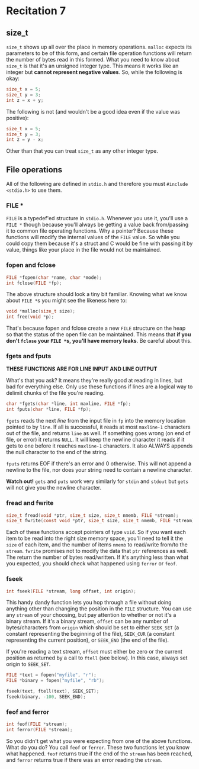 # Recitation 7 #

## size_t ##

`size_t` shows up all over the place in memory operations. `malloc` expects its
parameters to be of this form, and certain file operation functions will return
the number of bytes read in this formed. What you need to know about `size_t` is
that it's an unsigned integer type. This means it works like an integer but
**cannot represent negative values**. So, while the following is okay:

```c
size_t x = 5;
size_t y = 3;
int z = x + y;
```

The following is not (and wouldn't be a good idea even if the value was
positive):

```c
size_t x = 5;
size_t y = 3;
int z = y - x;
```

Other than that you can treat `size_t` as any other integer type.

## File operations ##

All of the following are defined in `stdio.h` and therefore you must 
`#include <stdio.h>` to use them.

### FILE * ###

`FILE` is a typedef'ed structure in `stdio.h`. Whenever you use it, you'll use a
`FILE *` though because you'll always be getting a value back from/passing it to
common file operating functions. Why a pointer? Because these functions will
modify the internal values of the `FILE` value. So while you could copy them
because it's a struct and C would be fine with passing it by value, things like
your place in the file would not be maintained.

### fopen and fclose ###

```c
FILE *fopen(char *name, char *mode);
int fclose(FILE *fp);
```

The above structure should look a tiny bit familiar. Knowing what we know about
`FILE *`s you might see the likeness here to:

```c
void *malloc(size_t size);
int free(void *p);
```

That's because fopen and fclose create a new `FILE` structure on the heap so
that the status of the open file can be maintained. This means that **if you
don't `fclose` your `FILE *`s, you'll have memory leaks**. Be careful about
this.

### fgets and fputs ###

**THESE FUNCTIONS ARE FOR LINE INPUT AND LINE OUTPUT**

What's that you ask? It means they're really good at reading in lines, but bad
for everything else. Only use these functions if lines are a logical way to
delimit chunks of the file you're reading.

```c
char *fgets(char *line, int maxline, FILE *fp);
int fputs(char *line, FILE *fp);
```

`fgets` reads the next *line* from the input file in `fp` into the memory
location pointed to by `line`. If all is successful, it reads at most
`maxline-1` characters out of the file, and returns `line` as well. If something
goes wrong (on end of file, or error) it returns `NULL`. It will keep the
newline character it reads if it gets to one before it reaches `maxline-1`
characters. It also ALWAYS appends the null character to the end of the string.

`fputs` returns EOF if there's an error and 0 otherwise. This will not append a
newline to the file, nor does your string need to contain a newline character.

**Watch out!** `gets` and `puts` work very similarly for `stdin` and `stdout`
but `gets` will not give you the newline character.

### fread and fwrite ###

```c
size_t fread(void *ptr, size_t size, size_t nmemb, FILE *stream);
size_t fwrite(const void *ptr, size_t size, size_t nmemb, FILE *stream);
```

Each of these functions accept pointers of type `void`. So if you want each item
to be read into the right size memory space, you'll need to tell it the `size`
of each item, and the number of items `nmemb` to read/write from/to the
`stream`. `fwrite` promises not to modify the data that `ptr` references as
well. The return the number of bytes read/written. If it's anything less than
what you expected, you should check what happened using `ferror` or `feof`.

### fseek ###

```c
int fseek(FILE *stream, long offset, int origin);
```

This handy dandy function lets you hop through a file without doing anything
other than changing the position in the `FILE` structure. You can use any
`stream` of your choosing, but pay attention to whether or not it's a binary
stream. If it's a binary stream, `offset` can be any number of bytes/characters from
`origin` which should be set to either `SEEK_SET` (a constant representing the
beginning of the file), `SEEK_CUR` (a constant representing the current
position), or `SEEK_END` (the end of the file).

If you're reading a text stream, `offset` must either be zero or the current
position as returned by a call to `ftell` (see below). In this case, always set
origin to `SEEK_SET`.

```c
FILE *text = fopen("myfile", "r");
FILE *binary = fopen("myfile", "rb");

fseek(text, ftell(text), SEEK_SET);
fseek(binary, -100, SEEK_END);
```

### feof and ferror ###

```c
int feof(FILE *stream);
int ferror(FILE *stream);
```

So you didn't get what you were expecting from one of the above functions. What
do you do? You call `feof` or `ferror`. These two functions let you know what
happened. `feof` returns true if the end of the `stream` has been reached, and
`ferror` returns true if there was an error reading the `stream`.
